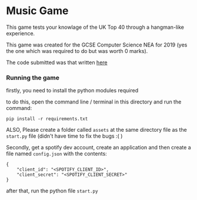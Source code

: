 # Music Game

This game tests your knowlage of the UK Top 40 through a hangman-like experience.

This game was created for the GCSE Computer Science NEA for 2019 (yes the one which was required to do but was worth 0 marks).

The code submitted was that written [here](https://github.com/wsngamerz/MusicGame--CS-NEA-2019-/commit/3d9262c3a73fc28cde526af9e1fd100a261cd24b)

### Running the game

firstly, you need to install the python modules required

to do this, open the command line / terminal in this directory and run the command:

```
pip install -r requirements.txt
```

ALSO, Please create a folder called ``` assets ``` at the same directory file as the ``` start.py ``` file (didn't have time to fix the bugs :( )

Secondly, get a spotify dev account, create an application and then create a file named ``` config.json ``` with the contents:

```
{
    "client_id": "<SPOTIFY_CLIENT_ID>",
    "client_secret": "<SPOTIFY_CLIENT_SECRET>"
}
```

after that, run the python file ``` start.py ```
